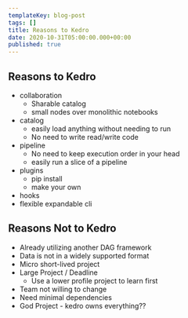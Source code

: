 ```yaml
---
templateKey: blog-post
tags: []
title: Reasons to Kedro
date: 2020-10-31T05:00:00.000+00:00
published: true
---
```


## Reasons to Kedro

- collaboration
  - Sharable catalog
  - small nodes over monolithic notebooks
- catalog
  - easily load anything without needing to run
  - No need to write read/write code
- pipeline
  - No need to keep execution order in your head
  - easily run a slice of a pipeline
- plugins
  - pip install
  - make your own
- hooks
- flexible expandable cli

## Reasons Not to Kedro

- Already utilizing another DAG framework
- Data is not in a widely supported format
- Micro short-lived project
- Large Project / Deadline
  - Use a lower profile project to learn first
- Team not willing to change
- Need minimal dependencies
- God Project - kedro owns everything??
